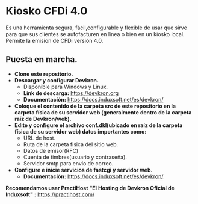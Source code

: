 # Kiosko CFDi 4.0
Es una herramienta segura, fácil,configurable y flexible de usar que sirve para que sus clientes se autofacturen en línea o bien en un kiosko local.
Permite la emision de CFDi versión 4.0.
## Puesta en marcha.
  * **Clone este repositorio.**
  * **Descargar y configurar Devkron.**
      * Disponible para Windows y Linux.
      * **Link de descarga:** <a href="https://devkron.org">https://devkron.org</a>
      * **Documentación:** <a href="https://docs.induxsoft.net/es/devkron/">https://docs.induxsoft.net/es/devkron/</a>
 * **Coloque el contenido de la carpeta src de este repositorio en la carpeta física de su servidor web (generalmente dentro de la carpeta raíz de Devkron/web).**
 * **Edite y configure el archivo conf.dkl(ubicado en raíz de la carpeta física de su servidor web) datos importantes como:**
    * URL de host.
    * Ruta de la carpeta fisica del sitio web.
    * Datos de emisor(RFC)
    * Cuenta de timbres(usuario y contraseña).
    * Servidor smtp para envio de correo.
 * **Configure e inicie servicios de fastcgi y servidor web.**
    * **Documentación:** https://docs.induxsoft.net/es/devkron/
 
 **Recomendamos usar PractiHost "El Hosting de Devkron Oficial de Induxsoft" :** https://practihost.com/


